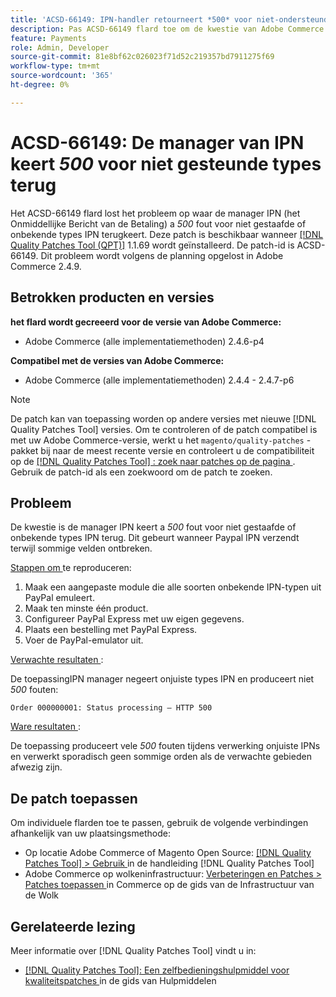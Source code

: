 ```yaml
---
title: 'ACSD-66149: IPN-handler retourneert *500* voor niet-ondersteunde typen'
description: Pas ACSD-66149 flard toe om de kwestie van Adobe Commerce te bevestigen waar de manager IPN niet gesteunde of onbekende types van IPN negeert, die de kwestie veroorzaken niet worden geregistreerd, het proces onderbreken, en ook een 500 fout terugkeren.
feature: Payments
role: Admin, Developer
source-git-commit: 81e8bf62c026023f71d52c219357bd7911275f69
workflow-type: tm+mt
source-wordcount: '365'
ht-degree: 0%

---
```



# ACSD-66149: De manager van IPN keert *500* voor niet gesteunde types terug

Het ACSD-66149 flard lost het probleem op waar de manager IPN (het Onmiddellijke Bericht van de Betaling) a *500* fout voor niet gestaafde of onbekende types IPN terugkeert. Deze patch is beschikbaar wanneer [[!DNL Quality Patches Tool (QPT)]](/help/tools/quality-patches-tool/quality-patches-tool-to-self-serve-quality-patches.md) 1.1.69 wordt geïnstalleerd. De patch-id is ACSD-66149. Dit probleem wordt volgens de planning opgelost in Adobe Commerce 2.4.9.

## Betrokken producten en versies

**het flard wordt gecreeerd voor de versie van Adobe Commerce:**

* Adobe Commerce (alle implementatiemethoden) 2.4.6-p4

**Compatibel met de versies van Adobe Commerce:**

* Adobe Commerce (alle implementatiemethoden) 2.4.4 - 2.4.7-p6

>[!NOTE]
>
>De patch kan van toepassing worden op andere versies met nieuwe [!DNL Quality Patches Tool] versies. Om te controleren of de patch compatibel is met uw Adobe Commerce-versie, werkt u het `magento/quality-patches` -pakket bij naar de meest recente versie en controleert u de compatibiliteit op de [[!DNL Quality Patches Tool] : zoek naar patches op de pagina ](https://experienceleague.adobe.com/tools/commerce-quality-patches/index.html) . Gebruik de patch-id als een zoekwoord om de patch te zoeken.

## Probleem

De kwestie is de manager IPN keert a *500* fout voor niet gestaafde of onbekende types IPN terug. Dit gebeurt wanneer Paypal IPN verzendt terwijl sommige velden ontbreken.

<u> Stappen om </u> te reproduceren:

1. Maak een aangepaste module die alle soorten onbekende IPN-typen uit PayPal emuleert.
1. Maak ten minste één product.
1. Configureer PayPal Express met uw eigen gegevens.
1. Plaats een bestelling met PayPal Express.
1. Voer de PayPal-emulator uit.

<u> Verwachte resultaten </u>:

De toepassingIPN manager negeert onjuiste types IPN en produceert niet *500* fouten:

```Order 000000001: Status processing — HTTP 500```

<u> Ware resultaten </u>:

De toepassing produceert vele *500* fouten tijdens verwerking onjuiste IPNs en verwerkt sporadisch geen sommige orden als de verwachte gebieden afwezig zijn.

## De patch toepassen

Om individuele flarden toe te passen, gebruik de volgende verbindingen afhankelijk van uw plaatsingsmethode:

* Op locatie Adobe Commerce of Magento Open Source: [[!DNL Quality Patches Tool] > Gebruik ](/help/tools/quality-patches-tool/usage.md) in de handleiding [!DNL Quality Patches Tool]
* Adobe Commerce op wolkeninfrastructuur: [ Verbeteringen en Patches > Patches toepassen ](https://experienceleague.adobe.com/docs/commerce-cloud-service/user-guide/develop/upgrade/apply-patches.html) in Commerce op de gids van de Infrastructuur van de Wolk

## Gerelateerde lezing

Meer informatie over [!DNL Quality Patches Tool] vindt u in:

* [[!DNL Quality Patches Tool]: Een zelfbedieningshulpmiddel voor kwaliteitspatches ](/help/tools/quality-patches-tool/quality-patches-tool-to-self-serve-quality-patches.md) in de gids van Hulpmiddelen
